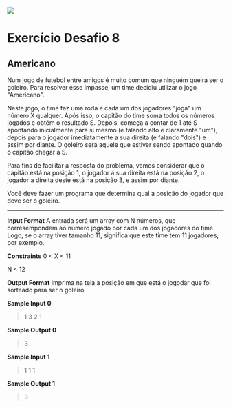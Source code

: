 ![](https://i.imgur.com/xG74tOh.png)

# Exercício Desafio 8

## Americano

Num jogo de futebol entre amigos é muito comum que ninguém queira ser o goleiro. Para resolver esse impasse, um time decidiu utilizar o jogo "Americano".

Neste jogo, o time faz uma roda e cada um dos jogadores "joga" um número X qualquer. Após isso, o capitão do time soma todos os números jogados e obtém o resultado S. Depois, começa a contar de 1 até S apontando inicialmente para si mesmo (e falando alto e claramente "um"), depois para o jogador imediatamente a sua direita (e falando "dois") e assim por diante. O goleiro será aquele que estiver sendo apontado quando o capitão chegar a S.

Para fins de facilitar a resposta do problema, vamos considerar que o capitão está na posição 1, o jogador a sua direita está na posição 2, o jogador a direita deste está na posição 3, e assim por diante.

Você deve fazer um programa que determina qual a posição do jogador que deve ser o goleiro.

****


**Input Format**
A entrada será um array com N números, que corresempondem ao número jogado por cada um dos jogadores do time. Logo, se o array tiver tamanho 11, significa que este time tem 11 jogadores, por exemplo.

**Constraints**
0 < X < 11

N < 12

**Output Format**
Imprima na tela a posição em que está o jogodar que foi sorteado para ser o goleiro.

**Sample Input 0**
>1 3 2 1

**Sample Output 0**
>3

**Sample Input 1**
>1 1 1

**Sample Output 1**
>3





